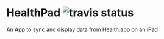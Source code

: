 # HealthPad ![travis status](https://travis-ci.org/finngaida/healthpad.svg?branch=master)
An App to sync and display data from Health.app on an iPad
